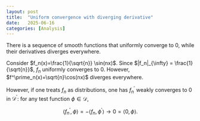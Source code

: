 ```yaml
---
layout: post
title:  "Uniform convergence with diverging derivative"
date:   2025-06-16
categories: [Analysis]
---
```



There is a sequence of smooth functions that uniformly converge to $0$, while their derivatives diverges everywhere. 

Consider $f_n(x)=\frac{1}{\sqrt{n}} \sin(nx)$. Since $|f_n|_{\infty} = \frac{1}{\sqrt{n}}$, $f_n$ uniformly converges to $0$. However, $f^\prime_n(x)=\sqrt{n}\cos(nx)$ diverges everywhere. 

However, if one treats $f_n$ as distributions, one has $f^\prime_n$ weakly converges to $0$ in $\mathcal{D}^\prime$: for any test function $\phi\in\mathcal{D}$, 

$$\langle f_n^\prime, \phi\rangle = -\langle f_n, \phi^\prime \rangle \rightarrow 0 =\langle0, \phi\rangle.$$

